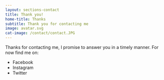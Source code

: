 ```yaml
---
layout: sections-contact
title: Thank you!
home-title: Thanks
subtitle: Thank you for contacting me
image: avatar.svg
cat-image: /contact/contact.JPG
---
```


Thanks for contacting me, I promise to answer you in a timely manner.  For now find me on:

* Facebook
* Instagram
* Twitter
